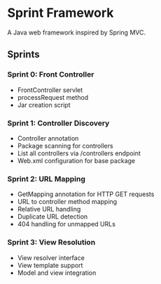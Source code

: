 # Sprint Framework

A Java web framework inspired by Spring MVC.

## Sprints

### Sprint 0: Front Controller
- FrontController servlet
- processRequest method
- Jar creation script

### Sprint 1: Controller Discovery
- Controller annotation
- Package scanning for controllers
- List all controllers via /controllers endpoint
- Web.xml configuration for base package

### Sprint 2: URL Mapping
- GetMapping annotation for HTTP GET requests
- URL to controller method mapping
- Relative URL handling
- Duplicate URL detection
- 404 handling for unmapped URLs

### Sprint 3: View Resolution
- View resolver interface
- View template support
- Model and view integration
